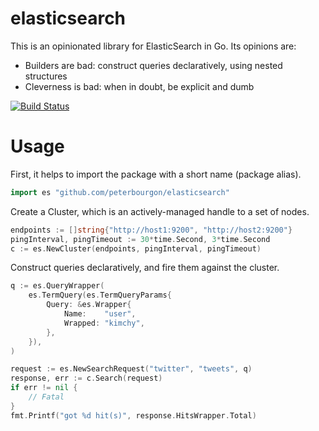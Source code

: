# elasticsearch

This is an opinionated library for ElasticSearch in Go. Its opinions are:

* Builders are bad: construct queries declaratively, using nested structures
* Cleverness is bad: when in doubt, be explicit and dumb

[![Build Status][1]][2]

[1]: https://secure.travis-ci.org/peterbourgon/elasticsearch.png
[2]: http://www.travis-ci.org/peterbourgon/elasticsearch


# Usage

First, it helps to import the package with a short name (package alias).

```go
import es "github.com/peterbourgon/elasticsearch"
```

Create a Cluster, which is an actively-managed handle to a set of nodes.

```go
endpoints := []string{"http://host1:9200", "http://host2:9200"}
pingInterval, pingTimeout := 30*time.Second, 3*time.Second
c := es.NewCluster(endpoints, pingInterval, pingTimeout)
```

Construct queries declaratively, and fire them against the cluster.

```go
q := es.QueryWrapper(
	es.TermQuery(es.TermQueryParams{
		Query: &es.Wrapper{
			Name:    "user",
			Wrapped: "kimchy",
		},
	}),
)

request := es.NewSearchRequest("twitter", "tweets", q)
response, err := c.Search(request)
if err != nil {
	// Fatal
}
fmt.Printf("got %d hit(s)", response.HitsWrapper.Total)
```

